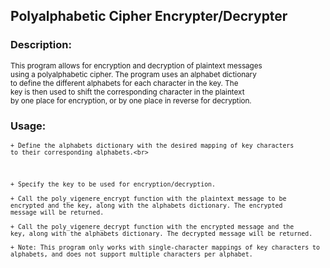 ## Polyalphabetic Cipher Encrypter/Decrypter

### Description:<br>
<sup>This program allows for encryption and decryption of plaintext messages <br>
using a polyalphabetic cipher. The program uses an alphabet dictionary <br>
to define the different alphabets for each character in the key. The <br>
key is then used to shift the corresponding character in the plaintext <br>
by one place for encryption, or by one place in reverse for decryption. <br>
</sup>
### Usage:<br>
<sup>

    + Define the alphabets dictionary with the desired mapping of key characters
    to their corresponding alphabets.<br>
</sup>
<br>
<sup>

    + Specify the key to be used for encryption/decryption.
</sup>

<sup>

    + Call the poly_vigenere_encrypt function with the plaintext message to be
    encrypted and the key, along with the alphabets dictionary. The encrypted
    message will be returned.
</sup>

<sup>

    + Call the poly_vigenere_decrypt function with the encrypted message and the 
    key, along with the alphabets dictionary. The decrypted message will be returned.
</sup>

<sup>

    + Note: This program only works with single-character mappings of key characters to
    alphabets, and does not support multiple characters per alphabet.
</sup>
